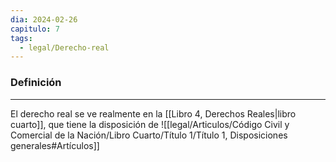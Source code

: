 ```yaml
---
dia: 2024-02-26
capitulo: 7
tags:
  - legal/Derecho-real
---
```

### Definición
---
El derecho real se ve realmente en la [[Libro 4, Derechos Reales|libro cuarto]], que tiene la disposición de ![[legal/Articulos/Código Civil y Comercial de la Nación/Libro Cuarto/Título 1/Título 1, Disposiciones generales#Artículos]]